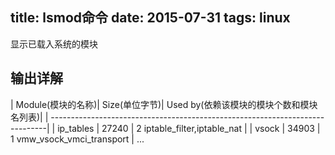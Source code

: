 title: lsmod命令
date: 2015-07-31
tags: linux
---
显示已载入系统的模块
<!--more-->
## 输出详解
| Module(模块的名称)| Size(单位字节)| Used by(依赖该模块的模块个数和模块名列表)|
| -----------------------------------------------------------------------------|
| ip_tables         | 27240         | 2 iptable_filter,iptable_nat             |
| vsock             | 34903         | 1 vmw_vsock_vmci_transport               |
...
